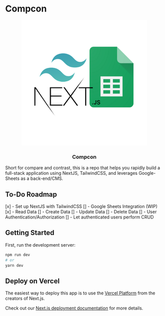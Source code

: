 # Compcon

<p align="center">
  <a href="https://github.com/chakrakan/compcon"><img src="https://github.com/chakrakan/compcon/blob/main/public/logo.png" width="400" alt="Compcon logo" /></a>
  <h3 align="center">Compcon</h3>
</p>

Short for compare and contrast, this is a repo that helps you rapidly build a full-stack application using NextJS, TailwindCSS, and leverages Google-Sheets as a back-end/CMS.

## To-Do Roadmap

[x] - Set up NextJS with TailwindCSS
[] - Google Sheets Integration (WIP)
    [x] - Read Data
    [] - Create Data
    [] - Update Data
    [] - Delete Data
[] - User Authentication/Authorization
    [] - Let authenticated users perform CRUD


## Getting Started

First, run the development server:

```bash
npm run dev
# or
yarn dev
```

## Deploy on Vercel

The easiest way to deploy this app is to use the [Vercel Platform](https://vercel.com/new?utm_medium=default-template&filter=next.js&utm_source=create-next-app&utm_campaign=create-next-app-readme) from the creators of Next.js.

Check out our [Next.js deployment documentation](https://nextjs.org/docs/deployment) for more details.
